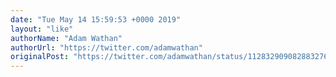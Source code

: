 ```yaml
---
date: "Tue May 14 15:59:53 +0000 2019"
layout: "like"
authorName: "Adam Wathan"
authorUrl: "https://twitter.com/adamwathan"
originalPost: "https://twitter.com/adamwathan/status/1128329090828832769"
---
```

